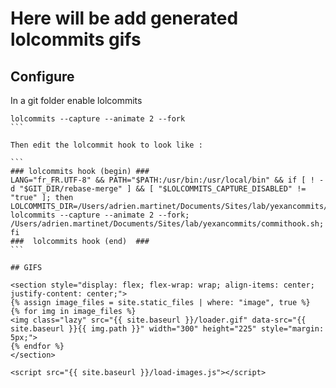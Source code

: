 # Here will be add generated lolcommits gifs

## Configure

In a git folder enable lolcommits

````
lolcommits --capture --animate 2 --fork
```

Then edit the lolcommit hook to look like :

```
### lolcommits hook (begin) ###
LANG="fr_FR.UTF-8" && PATH="$PATH:/usr/bin:/usr/local/bin" && if [ ! -d "$GIT_DIR/rebase-merge" ] && [ "$LOLCOMMITS_CAPTURE_DISABLED" != "true" ]; then LOLCOMMITS_DIR=/Users/adrien.martinet/Documents/Sites/lab/yexancommits/img lolcommits --capture --animate 2 --fork; /Users/adrien.martinet/Documents/Sites/lab/yexancommits/commithook.sh; fi
###  lolcommits hook (end)  ###
```

## GIFS

<section style="display: flex; flex-wrap: wrap; align-items: center; justify-content: center;">
{% assign image_files = site.static_files | where: "image", true %}
{% for img in image_files %}
<img class="lazy" src="{{ site.baseurl }}/loader.gif" data-src="{{ site.baseurl }}{{ img.path }}" width="300" height="225" style="margin: 5px;">
{% endfor %}
</section>

<script src="{{ site.baseurl }}/load-images.js"></script>
